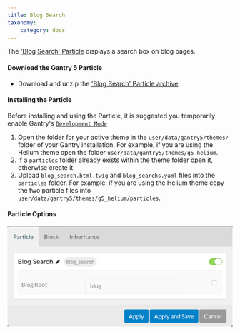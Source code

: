 ```yaml
---
title: Blog Search
taxonomy:
    category: docs
---
```


The ['Blog Search' Particle](https://github.com/hibbitts-design/grav-gantry5-particle-blog-search) displays a search box on blog pages.

#### Download the Gantry 5 Particle
* Download and unzip the ['Blog Search' Particle archive](https://github.com/hibbitts-design/grav-gantry5-particle-blog-search/archive/master.zip).

#### Installing the Particle

Before installing and using the Particle, it is suggested you temporarily enable Gantry's [`Development Mode`](http://docs.gantry.org/gantry5/configure/extras)

1. Open the folder for your active theme in the `user/data/gantry5/themes/` folder of your Gantry installation. For example, if you are using the Helium theme open the folder `user/data/gantry5/themes/g5_helium`.
2. If a `particles` folder already exists within the theme folder open it, otherwise create it.
3. Upload `blog_search.html.twig` and `blog_searchs.yaml` files into the `particles` folder. For example, if you are using the Helium theme copy the two particle files into `user/data/gantry5/themes/g5_helium/particles`.

#### Particle Options
!['Blog Search' options](https://github.com/paulhibbitts/github-repo-images/blob/master/blog-search-options.png?raw=true)
